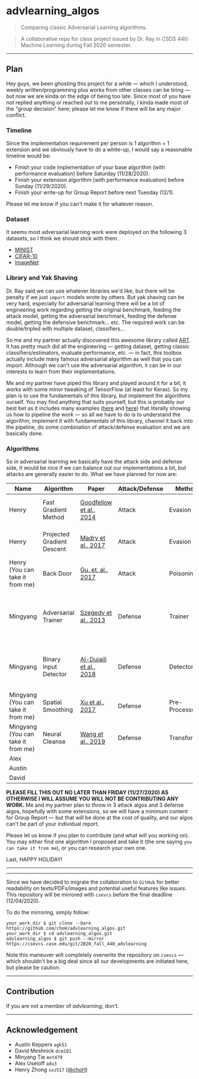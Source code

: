 # advlearning_algos

> Comparing classic Adversarial Learning algorithms.

> A collaborative repo for class project issued by Dr. Ray in CSDS 440: Machine Learning during Fall 2020 semester.

---
## Plan

Hey guys, we been ghosting this project for a while — which I understood, weekly written/programming plus works from other classes can be tiring — but now we are kinda on the edge of being too late. Since most of you have not replied anything or reached out to me personally, I kinda made most of the "group decision" here; please let me know if there will be any major conflict.

### Timeline

Since the implementation requirement per person is 1 algorithm + 1 extension and we obviously have to do a white-up, I would say a reasonable timeline would be:

* Finish your code implementation of your base algorithm (with performance evaluation) before Saturday (11/28/2020).
* Finish your extension algorithm (with performance evaluation) before Sunday (11/29/2020).
* Finish your write-up for Group Report before next Tuesday (12/1).

Please let me know if you can't make it for whatever reason.

### Dataset

It seems most adversarial learning work were deployed on the following 3 datasets, so I think we should stick with them.

* [MINIST](http://yann.lecun.com/exdb/mnist/)
* [CIFAR-10](https://www.cs.toronto.edu/~kriz/cifar.html)
* [ImageNet](http://www.image-net.org)

### Library and Yak Shaving

Dr. Ray said we can use whatever libraries we'd like, but there will be penalty if we just `import` models wrote by others. But yak shaving can be very hard, especially for adversarial learning there will be a lot of engineering work regarding getting the original benchmark, feeding the attack model, getting the adversarial benchmark, feeding the defense model, getting the defensive benchmark... etc. The required work can be double/tripled with multiple dataset, classifiers...

So me and my partner actually discovered this awesome library called [ART](https://github.com/Trusted-AI/adversarial-robustness-toolbox). It has pretty much did all the engineering — getting dataset, getting classic classifiers/estimators, evaluate performance, etc. — in fact, this toolbox actually include many famous adversarial algorithm as well that you can import. Although we can't use the adversarial algorithm, it can be in our interests to learn from their implementations.

Me and my partner have piped this library and played around it for a bit, it works with some minor tweaking of TensorFlow (at least for Keras). So my plan is to use the fundamentals of this library, but implement the algorithms ourself. You may find anything that suits yourself, but this is probably our best bet as it includes many examples ([here](https://github.com/Trusted-AI/adversarial-robustness-toolbox/tree/main/examples) and [here](https://github.com/Trusted-AI/adversarial-robustness-toolbox/tree/main/notebooks)) that literally showing us how to pipeline the work — so all we have to do is to understand the algorithm, implement it with fundamentals of this library, channel it back into the pipeline, do some combination of attack/defense evaluation and we are basically done.



### Algorithms

So in adversarial learning we basically have the attack side and defense side, it would be nice if we can balance out our implementations a bit, but attacks are generally easier to do. What we have planned for now are:

| Name                                | Algorithm                  | Paper                                                                                                  | Attack/Defense | Method        | Dataset           | Example                                                                                                                                                                     | Note                                             |
|-------------------------------------|----------------------------|--------------------------------------------------------------------------------------------------------|----------------|---------------|-------------------|-----------------------------------------------------------------------------------------------------------------------------------------------------------------------------|--------------------------------------------------|
| Henry                               | Fast Gradient Method       | [Goodfellow et al., 2014](https://arxiv.org/abs/1412.6572)                                             | Attack         | Evasion       | MINIST & CIFAR-10 | [adversarial_training_mnist.ipynb](https://github.com/Trusted-AI/adversarial-robustness-toolbox/blob/main/notebooks/adversarial_training_mnist.ipynb)                       | * White-box                                      |
| Henry                               | Projected Gradient Descent | [Madry et al., 2017](https://arxiv.org/abs/1706.06083)                                                 | Attack         | Evasion       | MINIST & CIFAR-10 | [attack_defence_imagenet.ipynb](https://github.com/Trusted-AI/adversarial-robustness-toolbox/blob/main/notebooks/detection_adversarial_samples_cifar10.ipynb)               | * White-box                                      |
| Henry  (You can take it from me)    | Back Door                  | [Gu, et. al., 2017](https://arxiv.org/abs/1708.06733)                                                  | Attack         | Poisoning     | MINIST & CIFAR-10 | [poisoning_defense_neural_cleanse.ipynb](https://github.com/Trusted-AI/adversarial-robustness-toolbox/blob/main/notebooks/poisoning_defense_neural_cleanse.ipynb)           |                                                  |
| Mingyang                            | Adversarial Trainer        | [Szegedy et al., 2013](http://arxiv.org/abs/1312.6199)                                                 | Defense        | Trainer       | MINIST & CIFAR-10 | [adversarial_training_mnist.ipynb](https://github.com/Trusted-AI/adversarial-robustness-toolbox/blob/main/notebooks/adversarial_training_mnist.ipynb)                       | * Or binary input detector * Proven against FGM. |
| Mingyang                            | Binary Input Detector      | [Al-Dujaili et al., 2018](https://arxiv.org/abs/1801.02950)                                            | Defense        | Detector      | MINIST & CIFAR-10 | [detection_adversarial_samples_cifar10.ipynb](https://github.com/Trusted-AI/adversarial-robustness-toolbox/blob/main/notebooks/detection_adversarial_samples_cifar10.ipynb) | * Or adversarial trainer * Proven against FGM.   |
| Mingyang  (You can take it from me) | Spatial Smoothing          | [Xu et al., 2017](http://arxiv.org/abs/1704.01155)                                                     | Defense        | Pre-Processor | MINIST & CIFAR-10 | [attack_defence_imagenet.ipynb](https://github.com/Trusted-AI/adversarial-robustness-toolbox/blob/main/notebooks/detection_adversarial_samples_cifar10.ipynb)               | * Proven against PGD.                            |
| Mingyang  (You can take it from me) | Neural Cleanse             | [Wang et al., 2019](http://people.cs.uchicago.edu/~ravenben/publications/abstracts/backdoor-sp19.html) | Defense        | Transformer   | MINIST & CIFAR-10 | [poisoning_defense_neural_cleanse.ipynb](https://github.com/Trusted-AI/adversarial-robustness-toolbox/blob/main/notebooks/poisoning_defense_neural_cleanse.ipynb)           | * Proven against Backdoor.                       |
| Alex                                |                            |                                                                                                        |                |               |                   |                                                                                                                                                                             |                                                  |
| Austin                              |                            |                                                                                                        |                |               |                   |                                                                                                                                                                             |                                                  |
| David                               |                            |                                                                                                        |                |               |                   |                                                                                                                                                                             |                                                  |

**PLEASE FILL THIS OUT NO LATER THAN FRIDAY (11/27/2020) AS OTHERWISE I WILL ASSUME YOU WILL NOT BE CONTRIBUTING ANY WORK.** Me and my partner plan to throw in 3 attack algos and 3 defense algos, hopefully with some extensions, so we will have a minimum content for Group Report — but that will be done at the cost of quality, and our algos can't be part of your individual report.

Please let us know if you plan to contribute (and what will you working on). You may either find one algorithm I proposed and take it (the one saying `you can take it from me`), or you can research your own one.



Last, HAPPY HOLIDAY!

---
---
Since we have decided to migrate the collaboration to `GitHub` for better readability on texts/PDFs/images and potential useful features like *issues*. This repository will be mirrored with `csevcs` before the final deadline (12/04/2020).

To do the mirroring, simply follow:

```
your_work_dir $ git clone --bare https://github.com/choH/advlearning_algos.git
your_work_dir $ cd advlearning_algos.git
advlearning_algos $ git push --mirror https://csevcs.case.edu/git/2020_fall_440_advlearning
```

Note this maneuver will completely overwrite the repository on `csevcs` — which shouldn't be a big deal since all our developments are initiated here, but please be caution.

---
## Contribution

If you are not a member of *advlearning*, don't.

---
## Acknowledgement

* Austin Keppers `agk51`
* David Meshnick `dcm101`
* Minyang Tie `mxt479`
* Alex Useloff `adu3`
* Henry Zhong `sxz517` ([@choH](https://github.com/choH))

